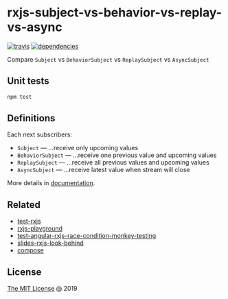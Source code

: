 # rxjs-subject-vs-behavior-vs-replay-vs-async

[![travis](https://img.shields.io/travis/piecioshka/rxjs-subject-vs-behavior-vs-replay-vs-async.svg)](https://travis-ci.org/piecioshka/rxjs-subject-vs-behavior-vs-replay-vs-async)
[![dependencies](https://david-dm.org/piecioshka/rxjs-subject-vs-behavior-vs-replay-vs-async.svg)](https://github.com/piecioshka/rxjs-subject-vs-behavior-vs-replay-vs-async)

Compare `Subject` vs `BehaviorSubject` vs `ReplaySubject` vs `AsyncSubject`

## Unit tests

```bash
npm test
```

## Definitions

Each next subscribers:

* `Subject` — ...receive only upcoming values
* `BehaviorSubject` — ...receive one previous value and upcoming values
* `ReplaySubject` — ...receive all previous values and upcoming values
* `AsyncSubject` — ...receive latest value when stream will close

More details in [documentation](http://reactivex.io/documentation/subject.html).

## Related

* [test-rxjs](https://github.com/piecioshka/test-rxjs)
* [rxjs-playground](https://github.com/piecioshka/rxjs-playground)
* [test-angular-rxjs-race-condition-monkey-testing](https://github.com/piecioshka/test-angular-rxjs-race-condition-monkey-testing)
* [slides-rxjs-look-behind](https://github.com/piecioshka/slides-rxjs-look-behind)
* [compose](https://github.com/piecioshka/compose)

## License

[The MIT License](http://piecioshka.mit-license.org) @ 2019
